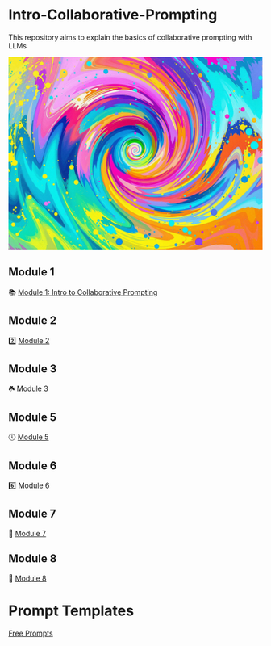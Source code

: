 # Intro-Collaborative-Prompting
This repository aims to explain the basics of collaborative prompting with LLMs 

![ReactNativeBlobUtilTmp](https://github.com/Jewelzufo/Intro-Collaborative-Prompting/raw/main/ReactNativeBlobUtilTmp_vfe8zq4lfqmtub4k01qx8d.png)

## Module 1
📚 [Module 1: Intro to Collaborative Prompting](https://github.com/Jewelzufo/Intro-Collaborative-Prompting/blob/main/Module%201.md)
## Module 2
2️⃣ [Module 2](https://github.com/Jewelzufo/Intro-Collaborative-Prompting/blob/main/Module2.md)
## Module 3
☘️ [Module 3](https://github.com/Jewelzufo/Intro-Collaborative-Prompting/blob/main/Module3.md)
## Module 5
🕔 [Module 5](https://github.com/Jewelzufo/Intro-Collaborative-Prompting/blob/main/Module5.md)
## Module 6
6️⃣ [Module 6](https://github.com/Jewelzufo/Intro-Collaborative-Prompting/blob/main/Module6.md)
## Module 7
🎰 [Module 7](https://github.com/Jewelzufo/Intro-Collaborative-Prompting/blob/main/Module7.md)
## Module 8
🎱 [Module 8](https://github.com/Jewelzufo/Intro-Collaborative-Prompting/blob/main/Module8.md)


# Prompt Templates
[Free Prompts](https://github.com/Jewelzufo/Free-Prompts)
